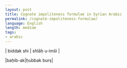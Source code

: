 ```yaml
---
layout: post
title: Cognate impoliteness formulae in Syrian Arabic
permalink: /cognate-impoliteness-formulae/
language: English
length: medium
tags:
- arabic
---
```


| biddak shi | shlāḥ u-imši |

|baḥib-ak|ḥubbak burṣ|


